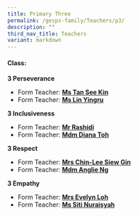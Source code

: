 ```yaml
---
title: Primary Three
permalink: /gesps-family/Teachers/p3/
description: ""
third_nav_title: Teachers
variant: markdown
---
```

#### Class:

**3 Perseverance**  
*   Form Teacher: **[Ms Tan See Kin](mailto:tan_see_kin@schools.gov.sg)**
*   Form Teacher: **[Ms Lin Yingru](mailto:lin_yingru@schools.gov.sg)**

**3 Inclusiveness**  
*   Form Teacher: **[Mr Rashidi](mailto:muhammad_rashidi_ramli@schools.gov.sg)**
*   Form Teacher: **[Mdm Diana Toh](mailto:toh_lay_beng_diana@schools.gov.sg)**

**3 Respect**  
*   Form Teacher: **[Mrs Chin-Lee Siew Gin](mailto:chin-lee_siew_gin@schools.gov.sg)**
*   Form Teacher: **[Mdm Anglie Ng](mailto:ng_sor_ling_anglie@schools.gov.sg)**

**3 Empathy**  
*   Form Teacher: **[Mrs Evelyn Loh](mailto:soh_hwee_lin@schools.gov.sg)**
*   Form Teacher: **[Ms Siti Nuraisyah](mailto:siti_nuraisyah_razali@schools.gov.sg)**